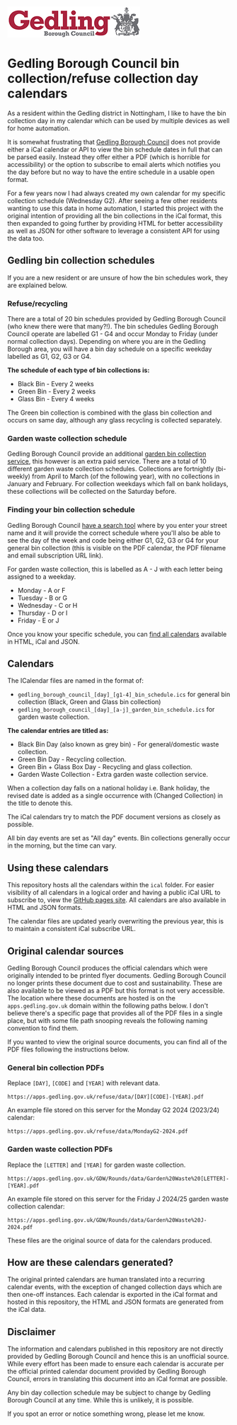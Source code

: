 ![Gedling Borough Council](assets/images/gedling-council-logo.jpg)

# Gedling Borough Council bin collection/refuse collection day calendars

As a resident within the Gedling district in Nottingham, I like to have the bin collection day in my calendar which can be used by multiple devices as well for home automation. 

It is somewhat frustrating that [Gedling Borough Council](https://www.gedling.gov.uk/) does not provide either a iCal calendar or API to view the bin schedule dates in full that can be parsed easily. Instead they offer either a PDF (which is horrible for accessibility) or the option to subscribe to email alerts which notifies you the day before but no way to have the entire schedule in a usable open format.

For a few years now I had always created my own calendar for my specific collection schedule (Wednesday G2). After seeing a few other residents wanting to use this data in home automation, I started this project with the original intention of providing all the bin collections in the iCal format, this then expanded to going further by providing HTML for better accessibility as well as JSON for other software to leverage a consistent API for using the data too.

## Gedling bin collection schedules

If you are a new resident or are unsure of how the bin schedules work, they are explained below.

### Refuse/recycling

There are a total of 20 bin schedules provided by Gedling Borough Council (who knew there were that many?!). The bin schedules Gedling Borough Council operate are labelled G1 - G4 and occur Monday to Friday (under normal collection days). Depending on where you are in the Gedling Borough area, you will have a bin day schedule on a specific weekday labelled as G1, G2, G3 or G4.

**The schedule of each type of bin collections is:**

* Black Bin - Every 2 weeks
* Green Bin - Every 2 weeks
* Glass Bin - Every 4 weeks

The Green bin collection is combined with the glass bin collection and occurs on same day, although any glass recycling is collected separately.

### Garden waste collection schedule

Gedling Borough Council provide an additional [garden bin collection service](https://www.gedling.gov.uk/rubbish/gardenwaste/), this however is an extra paid service. There are a total of 10 different garden waste collection schedules. Collections are fortnightly (bi-weekly) from April to March (of the following year), with no collections in January and February. For collection weekdays which fall on bank holidays, these collections will be collected on the Saturday before.

### Finding your bin collection schedule

Gedling Borough Council [have a search tool](https://apps.gedling.gov.uk/refuse/search.aspx) where by you enter your street name and it will provide the correct schedule where you'll also be able to see the day of the week and code being either G1, G2, G3 or G4 for your general bin collection (this is visible on the PDF calendar, the PDF filename and email subscription URL link).

For garden waste collection, this is labelled as A - J with each letter being assigned to a weekday.

* Monday - A or F
* Tuesday - B or G
* Wednesday - C or H
* Thursday - D or I
* Friday - E or J

Once you know your specific schedule, you can [find all calendars](https://www.gbcbincalendars.co.uk) available in HTML, iCal and JSON.

## Calendars

The ICalendar files are named in the format of: 

* `gedling_borough_council_[day]_[g1-4]_bin_schedule.ics` for general bin collection (Black, Green and Glass bin collection)
* `gedling_borough_council_[day]_[a-j]_garden_bin_schedule.ics` for garden waste collection. 

**The calendar entries are titled as:**

* Black Bin Day (also known as grey bin) - For general/domestic waste collection.
* Green Bin Day - Recycling collection.
* Green Bin + Glass Box Day - Recycling and glass collection.
* Garden Waste Collection - Extra garden waste collection service.

When a collection day falls on a national holiday i.e. Bank holiday, the revised date is added as a single occurrence with (Changed Collection) in the title to denote this.

The iCal calendars try to match the PDF document versions as closely as possible.

All bin day events are set as "All day" events. Bin collections generally occur in the morning, but the time can vary.

## Using these calendars

This repository hosts all the calendars within the `ical` folder. For easier visibility of all calendars in a logical order and having a public iCal URL to subscribe to, view the [GitHub pages site](https://www.gbcbincalendars.co.uk). All calendars are also available in HTML and JSON formats.

The calendar files are updated yearly overwriting the previous year, this is to maintain a consistent iCal subscribe URL.

## Original calendar sources

Gedling Borough Council produces the official calendars which were originally intended to be printed flyer documents. Gedling Borough Council no longer prints these document due to cost and sustainability. These are also available to be viewed as a PDF but this format is not very accessible. The location where these documents are hosted is on the `apps.gedling.gov.uk` domain within the following paths below. I don't believe there's a specific page that provides all of the PDF files in a single place, but with some file path snooping reveals the following naming convention to find them.

If you wanted to view the original source documents, you can find all of the PDF files following the instructions below.

### General bin collection PDFs

Replace `[DAY]`, `[CODE]` and `[YEAR]` with relevant data.

```
https://apps.gedling.gov.uk/refuse/data/[DAY][CODE]-[YEAR].pdf
```

An example file stored on this server for the Monday G2 2024 (2023/24) calendar:

```
https://apps.gedling.gov.uk/refuse/data/MondayG2-2024.pdf
```

### Garden waste collection PDFs

Replace the `[LETTER]` and `[YEAR]` for garden waste collection.

```
https://apps.gedling.gov.uk/GDW/Rounds/data/Garden%20Waste%20[LETTER]-[YEAR].pdf
```

An example file stored on this server for the Friday J 2024/25 garden waste collection calendar:

```
https://apps.gedling.gov.uk/GDW/Rounds/data/Garden%20Waste%20J-2024.pdf
```

These files are the original source of data for the calendars produced.

## How are these calendars generated?

The original printed calendars are human translated into a recurring calendar events, with the exception of changed collection days which are then one-off instances. Each calendar is exported in the iCal format and hosted in this repository, the HTML and JSON formats are generated from the iCal data.

## Disclaimer

The information and calendars published in this repository are not directly provided by Gedling Borough Council and hence this is an unofficial source. While every effort has been made to ensure each calendar is accurate per the official printed calendar document provided by Gedling Borough Council, errors in translating this document into an iCal format are possible.

Any bin day collection schedule may be subject to change by Gedling Borough Council at any time. While this is unlikely, it is possible.

If you spot an error or notice something wrong, please let me know.
